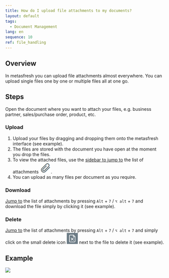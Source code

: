 ```yaml
---
title: How do I upload file attachments to my documents?
layout: default
tags:
  - Document Management
lang: en
sequence: 10
ref: file_handling
---
```


## Overview
In metasfresh you can upload file attachments almost everywhere. You can upload single files one by one or multiple files all at one go.

## Steps
Open the document where you want to attach your files, e.g. business partner, sales/purchase order, product, etc.

### Upload
1. Upload your files by dragging and dropping them onto the metasfresh interface (see example).
1. The files are stored with the document you have open at the moment you drop the files.
1. To view the attached files, use the [sidebar to jump to](JumptoviaSidebar) the list of attachments ![](assets/Attachment_clip.png).
1. You can upload as many files per document as you require.

### Download
[Jump to](JumptoviaSidebar) the list of attachments by pressing `Alt` + `7` / `⌥ alt` + `7` and download the file simply by clicking it (see example).

### Delete
[Jump to](JumptoviaSidebar) the list of attachments by pressing `Alt` + `7` / `⌥ alt` + `7` and simply click on the small delete icon ![](assets/delete_icon.png) next to the file to delete it (see example).

## Example
![](assets/File_handling_walkthrough.gif)
